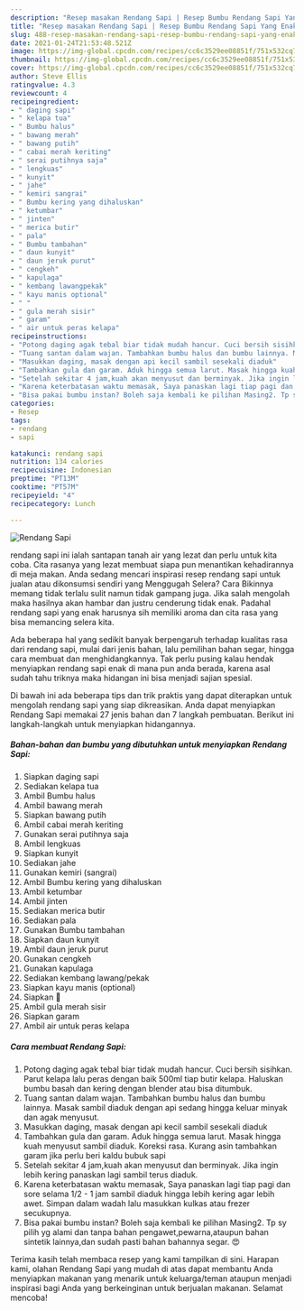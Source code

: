 ```yaml
---
description: "Resep masakan Rendang Sapi | Resep Bumbu Rendang Sapi Yang Enak dan Simpel"
title: "Resep masakan Rendang Sapi | Resep Bumbu Rendang Sapi Yang Enak dan Simpel"
slug: 488-resep-masakan-rendang-sapi-resep-bumbu-rendang-sapi-yang-enak-dan-simpel
date: 2021-01-24T21:53:48.521Z
image: https://img-global.cpcdn.com/recipes/cc6c3529ee08851f/751x532cq70/rendang-sapi-foto-resep-utama.jpg
thumbnail: https://img-global.cpcdn.com/recipes/cc6c3529ee08851f/751x532cq70/rendang-sapi-foto-resep-utama.jpg
cover: https://img-global.cpcdn.com/recipes/cc6c3529ee08851f/751x532cq70/rendang-sapi-foto-resep-utama.jpg
author: Steve Ellis
ratingvalue: 4.3
reviewcount: 4
recipeingredient:
- " daging sapi"
- " kelapa tua"
- " Bumbu halus"
- " bawang merah"
- " bawang putih"
- " cabai merah keriting"
- " serai putihnya saja"
- " lengkuas"
- " kunyit"
- " jahe"
- " kemiri sangrai"
- " Bumbu kering yang dihaluskan"
- " ketumbar"
- " jinten"
- " merica butir"
- " pala"
- " Bumbu tambahan"
- " daun kunyit"
- " daun jeruk purut"
- " cengkeh"
- " kapulaga"
- " kembang lawangpekak"
- " kayu manis optional"
- " "
- " gula merah sisir"
- " garam"
- " air untuk peras kelapa"
recipeinstructions:
- "Potong daging agak tebal biar tidak mudah hancur. Cuci bersih sisihkan. Parut kelapa lalu peras dengan baik 500ml tiap butir kelapa. Haluskan bumbu basah dan kering dengan blender atau bisa ditumbuk."
- "Tuang santan dalam wajan. Tambahkan bumbu halus dan bumbu lainnya. Masak sambil diaduk dengan api sedang hingga keluar minyak dan agak menyusut."
- "Masukkan daging, masak dengan api kecil sambil sesekali diaduk"
- "Tambahkan gula dan garam. Aduk hingga semua larut. Masak hingga kuah menyusut sambil diaduk. Koreksi rasa. Kurang asin tambahkan garam jika perlu beri kaldu bubuk sapi"
- "Setelah sekitar 4 jam,kuah akan menyusut dan berminyak. Jika ingin lebih kering panaskan lagi sambil terus diaduk."
- "Karena keterbatasan waktu memasak, Saya panaskan lagi tiap pagi dan sore selama 1/2 - 1 jam sambil diaduk hingga lebih kering agar lebih awet. Simpan dalam wadah lalu masukkan kulkas atau frezer secukupnya."
- "Bisa pakai bumbu instan? Boleh saja kembali ke pilihan Masing2. Tp sy pilih yg alami dan tanpa bahan pengawet,pewarna,ataupun bahan sintetik lainnya,dan sudah pasti bahan bahannya segar. 😍"
categories:
- Resep
tags:
- rendang
- sapi

katakunci: rendang sapi 
nutrition: 134 calories
recipecuisine: Indonesian
preptime: "PT13M"
cooktime: "PT57M"
recipeyield: "4"
recipecategory: Lunch

---
```



![Rendang Sapi](https://img-global.cpcdn.com/recipes/cc6c3529ee08851f/751x532cq70/rendang-sapi-foto-resep-utama.jpg)


rendang sapi ini ialah santapan tanah air yang lezat dan perlu untuk kita coba. Cita rasanya yang lezat membuat siapa pun menantikan kehadirannya di meja makan.
Anda sedang mencari inspirasi resep rendang sapi untuk jualan atau dikonsumsi sendiri yang Menggugah Selera? Cara Bikinnya memang tidak terlalu sulit namun tidak gampang juga. Jika salah mengolah maka hasilnya akan hambar dan justru cenderung tidak enak. Padahal rendang sapi yang enak harusnya sih memiliki aroma dan cita rasa yang bisa memancing selera kita.

Ada beberapa hal yang sedikit banyak berpengaruh terhadap kualitas rasa dari rendang sapi, mulai dari jenis bahan, lalu pemilihan bahan segar, hingga cara membuat dan menghidangkannya. Tak perlu pusing kalau hendak menyiapkan rendang sapi enak di mana pun anda berada, karena asal sudah tahu triknya maka hidangan ini bisa menjadi sajian spesial.




Di bawah ini ada beberapa tips dan trik praktis yang dapat diterapkan untuk mengolah rendang sapi yang siap dikreasikan. Anda dapat menyiapkan Rendang Sapi memakai 27 jenis bahan dan 7 langkah pembuatan. Berikut ini langkah-langkah untuk menyiapkan hidangannya.

<!--inarticleads1-->

##### Bahan-bahan dan bumbu yang dibutuhkan untuk menyiapkan Rendang Sapi:

1. Siapkan  daging sapi
1. Sediakan  kelapa tua
1. Ambil  Bumbu halus
1. Ambil  bawang merah
1. Siapkan  bawang putih
1. Ambil  cabai merah keriting
1. Gunakan  serai putihnya saja
1. Ambil  lengkuas
1. Siapkan  kunyit
1. Sediakan  jahe
1. Gunakan  kemiri (sangrai)
1. Ambil  Bumbu kering yang dihaluskan
1. Ambil  ketumbar
1. Ambil  jinten
1. Sediakan  merica butir
1. Sediakan  pala
1. Gunakan  Bumbu tambahan
1. Siapkan  daun kunyit
1. Ambil  daun jeruk purut
1. Gunakan  cengkeh
1. Gunakan  kapulaga
1. Sediakan  kembang lawang/pekak
1. Siapkan  kayu manis (optional)
1. Siapkan  🌻
1. Ambil  gula merah sisir
1. Siapkan  garam
1. Ambil  air untuk peras kelapa




<!--inarticleads2-->

##### Cara membuat Rendang Sapi:

1. Potong daging agak tebal biar tidak mudah hancur. Cuci bersih sisihkan. Parut kelapa lalu peras dengan baik 500ml tiap butir kelapa. Haluskan bumbu basah dan kering dengan blender atau bisa ditumbuk.
1. Tuang santan dalam wajan. Tambahkan bumbu halus dan bumbu lainnya. Masak sambil diaduk dengan api sedang hingga keluar minyak dan agak menyusut.
1. Masukkan daging, masak dengan api kecil sambil sesekali diaduk
1. Tambahkan gula dan garam. Aduk hingga semua larut. Masak hingga kuah menyusut sambil diaduk. Koreksi rasa. Kurang asin tambahkan garam jika perlu beri kaldu bubuk sapi
1. Setelah sekitar 4 jam,kuah akan menyusut dan berminyak. Jika ingin lebih kering panaskan lagi sambil terus diaduk.
1. Karena keterbatasan waktu memasak, Saya panaskan lagi tiap pagi dan sore selama 1/2 - 1 jam sambil diaduk hingga lebih kering agar lebih awet. Simpan dalam wadah lalu masukkan kulkas atau frezer secukupnya.
1. Bisa pakai bumbu instan? Boleh saja kembali ke pilihan Masing2. Tp sy pilih yg alami dan tanpa bahan pengawet,pewarna,ataupun bahan sintetik lainnya,dan sudah pasti bahan bahannya segar. 😍




Terima kasih telah membaca resep yang kami tampilkan di sini. Harapan kami, olahan Rendang Sapi yang mudah di atas dapat membantu Anda menyiapkan makanan yang menarik untuk keluarga/teman ataupun menjadi inspirasi bagi Anda yang berkeinginan untuk berjualan makanan. Selamat mencoba!
